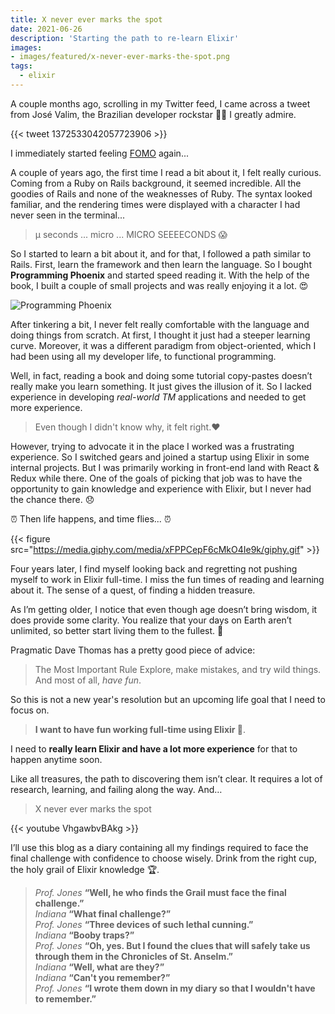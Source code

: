 ```yaml
---
title: X never ever marks the spot
date: 2021-06-26
description: 'Starting the path to re-learn Elixir'
images:
- images/featured/x-never-ever-marks-the-spot.png
tags:
  - elixir
---
```


A couple months ago, scrolling in my Twitter feed, I came across a tweet from José Valim, the Brazilian developer rockstar 👨‍🎤 I greatly admire.

{{< tweet 1372533042057723906 >}}

I immediately started feeling [FOMO](https://en.wikipedia.org/wiki/Fear_of_missing_out) again...

A couple of years ago, the first time I read a bit about it, I felt really curious.
Coming from a Ruby on Rails background, it seemed incredible. All the goodies of Rails and none of the weaknesses of Ruby. The syntax looked familiar, and the rendering times were displayed with a character I had never seen in the terminal...

> &micro; seconds ... micro ... MICRO SEEEECONDS 😱

So I started to learn a bit about it, and for that, I followed a path similar to Rails. First, learn the framework and then learn the language. So I bought **Programming Phoenix** and started speed reading it. With the help of the book, I built a couple of small projects and was really enjoying it a lot. 😍

![Programming Phoenix](https://pragprog.com/titles/phoenix14/programming-phoenix-1-4/phoenix14_hu6d5b8b63a4954cb696e89b39f929331b_925363_500x0_resize_q75_box.jpg)


After tinkering a bit, I never felt really comfortable with the language and doing things from scratch. At first, I thought it just had a steeper learning curve. Moreover, it was a different paradigm from object-oriented, which I had been using all my developer life, to functional programming. 

Well, in fact, reading a book and doing some tutorial copy-pastes doesn’t really make you learn something. It just gives the illusion of it. So I lacked experience in developing _real-world TM_ applications and needed to get more experience.

> Even though I didn't know why, it felt right.❤️

However, trying to advocate it in the place I worked was a frustrating experience. So I switched gears and joined a startup using Elixir in some internal projects. But I was primarily working in front-end land with React & Redux while there. One of the goals of picking that job was to have the opportunity to gain knowledge and experience with Elixir, but I never had the chance there. 😞

⏰ Then life happens, and time flies... ⏰

{{< figure src="https://media.giphy.com/media/xFPPCepF6cMkO4Ie9k/giphy.gif" >}}


Four years later, I find myself looking back and regretting not pushing myself to work in Elixir full-time. I miss the fun times of reading and learning about it. The sense of a quest, of finding a hidden treasure.

As I’m getting older, I notice that even though age doesn’t bring wisdom, it does provide some clarity. You realize that your days on Earth aren’t unlimited, so better start living them to the fullest. 💪

Pragmatic Dave Thomas has a pretty good piece of advice:

> The Most Important Rule 
Explore, make mistakes, and try wild things.  
And most of all, _have fun_.

So this is not a new year's resolution but an upcoming life goal that I need to focus on. 

> **I want to have fun working full-time using Elixir 🥳**. 

I need to **really learn Elixir and have a lot more experience** for that to happen anytime soon.

Like all treasures, the path to discovering them isn’t clear. It requires a lot of research, learning, and failing along the way. And…

> X never ever marks the spot

{{< youtube VhgawbvBAkg >}}


I’ll use this blog as a diary containing all my findings required to face the final challenge with confidence to choose wisely. Drink from the right cup, the holy grail of Elixir knowledge 🏆.

>_Prof. Jones_ **“Well, he who finds the Grail must face the final challenge.”**  
_Indiana_ **“What final challenge?”**  
_Prof. Jones_ **“Three devices of such lethal cunning.”**  
_Indiana_ **“Booby traps?”**  
_Prof. Jones_ **“Oh, yes. But I found the clues that will safely take us through them in the Chronicles of St. Anselm.”**  
_Indiana_ **“Well, what are they?”**  
_Indiana_ **“Can't you remember?”**  
_Prof. Jones_ **“I wrote them down in my diary so that I wouldn't have to remember.”** 

